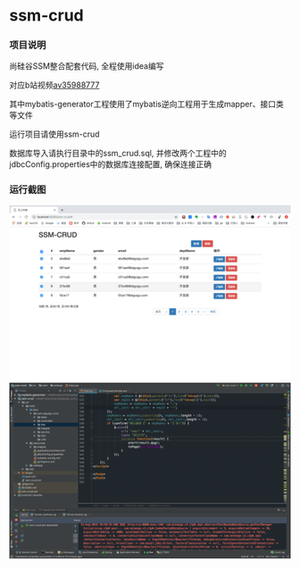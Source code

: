 # ssm-crud

### 项目说明

尚硅谷SSM整合配套代码,  全程使用idea编写

对应b站视频[av35988777](https://www.bilibili.com/video/av35988777)

其中mybatis-generator工程使用了mybatis逆向工程用于生成mapper、接口类等文件

运行项目请使用ssm-crud

数据库导入请执行目录中的ssm_crud.sql, 并修改两个工程中的jdbcConfig.properties中的数据库连接配置, 确保连接正确



### 运行截图

<img src="img/1.png"/>

<img src="img/2.png" />